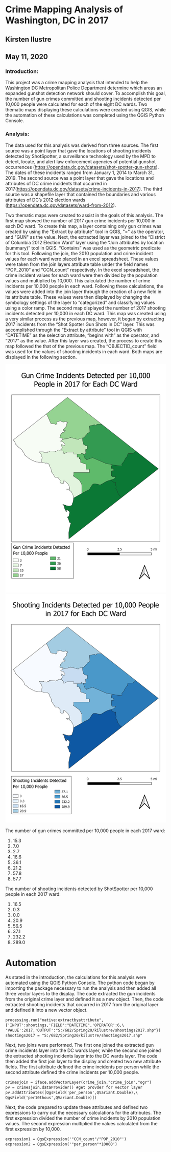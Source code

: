 # Crime Mapping Analysis of Washington, DC in 2017
## Kirsten Ilustre
## May 11, 2020

### Introduction: 
This project was a crime mapping analysis that intended to help the Washington DC Metropolitan Police Department determine which areas an expanded gunshot detection network should cover. To accomplish this goal, the number of gun crimes committed and shooting incidents detected per 10,000 people were calculated for each of the eight DC wards. Two thematic maps displaying these calculations were created using QGIS, while the automation of these calculations was completed using the QGIS Python Console. 

### Analysis:
The data used for this analysis was derived from three sources. The first source was a point layer that gave the locations of shooting incidents detected by ShotSpotter, a surveillance technology used by the MPD to detect, locate, and alert law enforcement agencies of potential gunshot occurrences (https://opendata.dc.gov/datasets/shot-spotter-gun-shots). The dates of these incidents ranged from January 1, 2014 to March 31, 2019. The second source was a point layer that gave the locations and attributes of DC crime incidents that occurred in 2017(https://opendata.dc.gov/datasets/crime-incidents-in-2017). The third source was a shapefile layer that contained the boundaries and various attributes of DC’s 2012 election wards (https://opendata.dc.gov/datasets/ward-from-2012).

Two thematic maps were created to assist in the goals of this analysis. The first map showed the number of 2017 gun crime incidents per 10,000 in each DC ward. To create this map, a layer containing only gun crimes was created by using the "Extract by attribute" tool in QGIS, "=" as the operator, and "GUN" as the value. Next, the extracted layer was joined to the “District of Columbia 2012 Election Ward” layer using the “Join attributes by location (summary)” tool in QGIS. “Contains” was used as the geometric predicate for this tool. Following the join, the 2010 population and crime incident values for each ward were placed in an excel spreadsheet. These values were taken from the join layers attribute table under the field names “POP_2010” and “CCN_count” respectively. In the excel spreadsheet, the crime incident values for each ward were then divided by the population values and multiplied by 10,000. This calculated the number of crime incidents per 10,000 people in each ward. Following these calculations, the values were added into the join layer through the creation of a new field in its attribute table. These values were then displayed by changing the symbology settings of the layer to “categorized” and classifying values using a color ramp. The second map displayed the number of 2017 shooting incidents detected per 10,000 in each DC ward. This map was created using a very similar process as the previous map, however, it began by extracting 2017 incidents from the “Shot Spotter Gun Shots in DC” layer. This was accomplished through the “Extract by attribute” tool in QGIS with “DATETIME” as the selection attribute, “begins with” as the operator, and “2017” as the value. After this layer was created, the process to create this map followed the that of the previous map. The “OBJECTID_count” field was used for the values of shooting incidents in each ward. Both maps are displayed in the following section. 

![](CrimeIncidents2017.jpeg)
![](ShootingIncidents2017.jpeg)

The number of gun crimes committed per 10,000 people in each 2017 ward:
1. 15.3
2. 7.0
3. 2.7
4. 16.6
5. 36.1
6. 21.2
7. 57.8
8. 57.7

The number of shooting incidents detected by ShotSpotter per 10,000 people in each 2017 ward:
1. 16.5
2. 0.3
3. 0.0
4. 20.9
5. 56.5
6. 37.1
7. 232.2
8. 289.0

# Automation

As stated in the introduction, the calculations for this analysis were automated using the QGIS Python Console. The python code began by importing the package necessary to run the analysis and then added all three vector layers to the display. The code extracted the gun incidents from the original crime layer and defined it as a new object. Then, the code extracted shooting incidents that occurred in 2017 from the original layer and defined it into a new vector object.
```
processing.run("native:extractbyattribute",{'INPUT':shootings,'FIELD':"DATETIME",'OPERATOR':6,\
'VALUE':2017,'OUTPUT':"S:/682/Spring20/kilustre/shootings2017.shp"})
shootings2017 = "S:/682/Spring20/kilustre/shootings2017.shp"
```
Next, two joins were performed. The first one joined the extracted gun crime incidents layer into the DC wards layer, while the second one joined the extracted shooting incidents layer into the DC wards layer. The code then added the first join layer to the display and created two new attribute fields. The first attribute defined the crime incidents per person while the second attribute defined the crime incidents per 10,000 people. 
```
crimesjoin = iface.addVectorLayer(crime_join,"crime_join","ogr")
pv = crimesjoin.dataProvider() #get provder for vector layer
pv.addAttributes([QgsField('per_person',QVariant.Double),\
QgsField('per10thous',QVariant.Double)]) 
```
Next, the code prepared to update these attributes and defined two expressions to carry out the necessary calculations for the attributes. The first expression divided the number of crime incidents by 2010 population values. The second expression multiplied the values calculated from the first expression by 10,000.
```
expression1 = QgsExpression('"CCN_count"/"POP_2010"')
expression2 = QgsExpression('"per_person"*10000')
```
